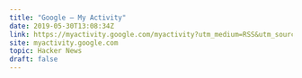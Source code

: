 ```yaml
---
title: "Google – My Activity"
date: 2019-05-30T13:08:34Z
link: https://myactivity.google.com/myactivity?utm_medium=RSS&utm_source=hune
site: myactivity.google.com
topic: Hacker News
draft: false
---
```


